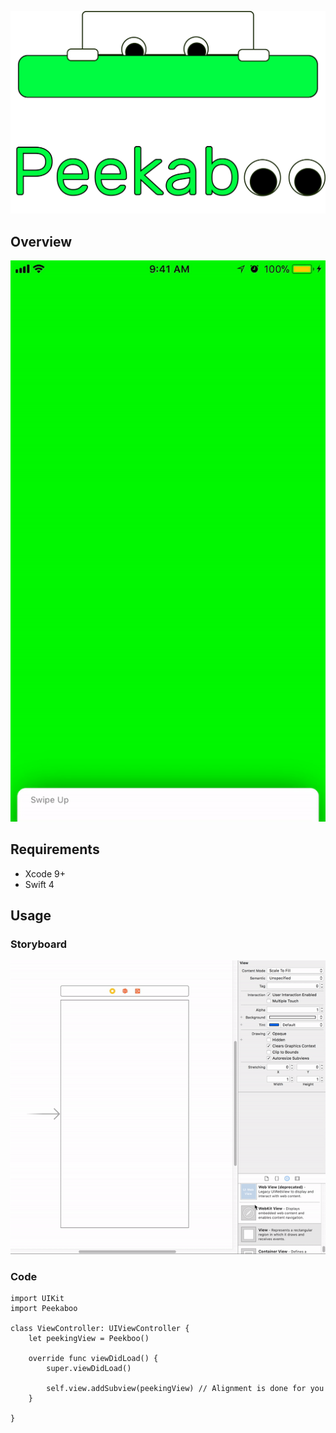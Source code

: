 
![Logo](Peekaboo/Images/Banner.png)

## Overview
![Logo](Peekaboo/Images/sampleProject.gif)

## Requirements
* Xcode 9+
* Swift 4

## Usage

### Storyboard
![Logo](Peekaboo/Images/storyboardImp.gif)

### Code
```
import UIKit
import Peekaboo

class ViewController: UIViewController {
    let peekingView = Peekboo()

    override func viewDidLoad() {
        super.viewDidLoad()

        self.view.addSubview(peekingView) // Alignment is done for you
    }

}
```






